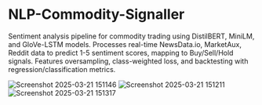 # NLP-Commodity-Signaller
Sentiment analysis pipeline for commodity trading using DistilBERT, MiniLM, and GloVe-LSTM models. Processes real-time NewsData.io, MarketAux, Reddit data to predict 1-5 sentiment scores, mapping to Buy/Sell/Hold signals. Features oversampling, class-weighted loss, and backtesting with regression/classification metrics.

![Screenshot 2025-03-21 151146](https://github.com/user-attachments/assets/4a3b2f12-26e3-47e4-b686-caab2cc5b7bb)
![Screenshot 2025-03-21 151211](https://github.com/user-attachments/assets/62672ede-b13b-4ede-bd32-fdc79fb3d601)
![Screenshot 2025-03-21 151317](https://github.com/user-attachments/assets/e8956803-ae9f-4238-8ac1-1cdccb0301b7)
